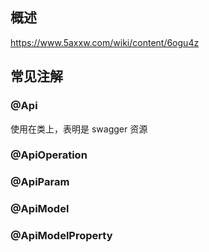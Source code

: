 ## 概述

https://www.5axxw.com/wiki/content/6ogu4z

## 常见注解

### @Api

使用在类上，表明是 swagger 资源

### @ApiOperation

### @ApiParam

### @ApiModel

### @ApiModelProperty
